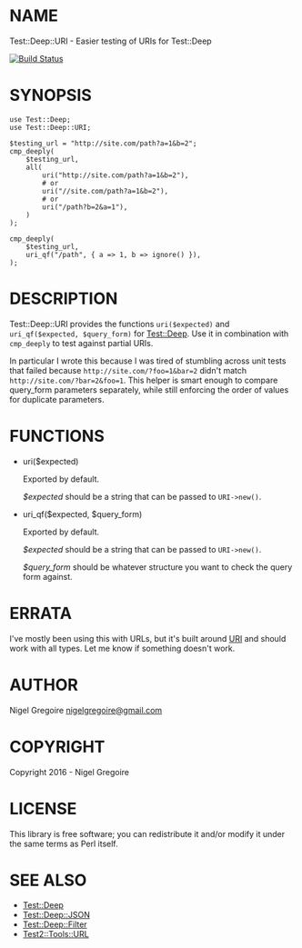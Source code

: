 # NAME

Test::Deep::URI - Easier testing of URIs for Test::Deep

[![Build Status](https://travis-ci.org/nfg/Test-Deep-URI.svg?branch=master)](https://travis-ci.org/nfg/Test-Deep-URI)

# SYNOPSIS

    use Test::Deep;
    use Test::Deep::URI;

    $testing_url = "http://site.com/path?a=1&b=2";
    cmp_deeply(
        $testing_url,
        all(
            uri("http://site.com/path?a=1&b=2"),
            # or
            uri("//site.com/path?a=1&b=2"),
            # or
            uri("/path?b=2&a=1"),
        )
    );

    cmp_deeply(
        $testing_url,
        uri_qf("/path", { a => 1, b => ignore() }),
    );

# DESCRIPTION

Test::Deep::URI provides the functions `uri($expected)` and
`uri_qf($expected, $query_form)` for [Test::Deep](https://metacpan.org/pod/Test%3A%3ADeep).
Use it in combination with `cmp_deeply` to test against partial URIs.

In particular I wrote this because I was tired of stumbling across unit
tests that failed because `http://site.com/?foo=1&bar=2` didn't match
`http://site.com/?bar=2&foo=1`. This helper is smart enough to compare
query\_form parameters separately, while still enforcing the order of values
for duplicate parameters.

# FUNCTIONS

- uri($expected)

    Exported by default.

    _$expected_ should be a string that can be passed to `URI->new()`.

- uri\_qf($expected, $query\_form)

    Exported by default.

    _$expected_ should be a string that can be passed to `URI->new()`.

    _$query\_form_ should be whatever structure you want to check the query
    form against.

# ERRATA

I've mostly been using this with URLs, but it's built around [URI](https://metacpan.org/pod/URI)
and should work with all types. Let me know if something doesn't work.

# AUTHOR

Nigel Gregoire <nigelgregoire@gmail.com>

# COPYRIGHT

Copyright 2016 - Nigel Gregoire

# LICENSE

This library is free software; you can redistribute it and/or modify
it under the same terms as Perl itself.

# SEE ALSO

- [Test::Deep](https://metacpan.org/pod/Test%3A%3ADeep)
- [Test::Deep::JSON](https://metacpan.org/pod/Test%3A%3ADeep%3A%3AJSON)
- [Test::Deep::Filter](https://metacpan.org/pod/Test%3A%3ADeep%3A%3AFilter)
- [Test2::Tools::URL](https://metacpan.org/pod/Test2%3A%3ATools%3A%3AURL)
